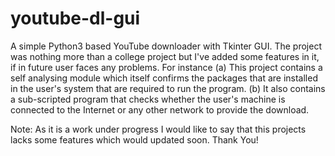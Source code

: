 # youtube-dl-gui
A simple Python3 based YouTube downloader with Tkinter GUI.
The project was nothing more than a college project but I've added some features in it, if in future user faces any problems.
For instance
(a) This project contains a self analysing module which itself confirms the packages that are installed in the user's system that are required to run the program.
(b) It also contains a sub-scripted program that checks whether the user's machine is connected to the Internet or any other network to provide the download.

Note:
As it is a work under progress I would like to say that this projects lacks some features which would updated soon. Thank You!
